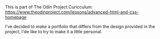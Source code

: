 This is part of The Odin Project Curicculum:
https://www.theodinproject.com/lessons/advanced-html-and-css-homepage

I've decided to make a portfolio that differs from the design  provided in the project, 
I'de like to try to make it a little personal.